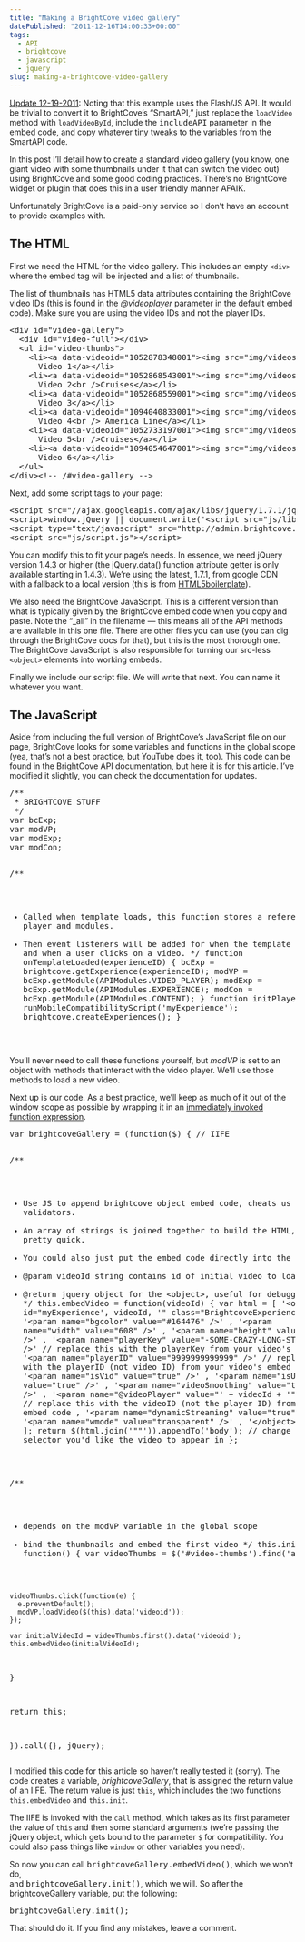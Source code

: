 ```yaml
---
title: "Making a BrightCove video gallery"
datePublished: "2011-12-16T14:00:33+00:00"
tags:
  - API
  - brightcove
  - javascript
  - jquery
slug: making-a-brightcove-video-gallery
---
```



<p><ins>Update 12-19-2011</ins>: Noting that this example uses the Flash/JS API. It would be trivial to convert it to BrightCove&#8217;s &#8220;SmartAPI,&#8221; just replace the <code>loadVideo</code> method with <code>loadVideoById</code>, include the <samp>includeAPI</samp> parameter in the embed code, and copy whatever tiny tweaks to the variables from the SmartAPI code.</p>
<p>In this post I&#8217;ll detail how to create a standard video gallery (you know, one giant video with some thumbnails under it that can switch the video out) using BrightCove and some good coding practices. There&#8217;s no BrightCove widget or plugin that does this in a user friendly manner AFAIK.</p>
<p>Unfortunately BrightCove is a paid-only service so I don&#8217;t have an account to provide examples with.</p>
<h2>The HTML</h2>
<p>First we need the HTML for the video gallery. This includes an empty <code>&lt;div&gt;</code> where the embed tag will be injected and a list of thumbnails.</p>
<p>The list of thumbnails has HTML5 data attributes containing the BrightCove video IDs (this is found in the <var>@videoplayer</var> parameter in the default embed code). Make sure you are using the video IDs and not the player IDs.</p>
<pre>&lt;div id="video-gallery"&gt;
  &lt;div id="video-full"&gt;&lt;/div&gt;
  &lt;ul id="video-thumbs"&gt;
    &lt;li&gt;&lt;a data-videoid="1052878348001"&gt;&lt;img src="img/videos-thumb-1.jpg" alt="thumbnail" /&gt;
      Video 1&lt;/a&gt;&lt;/li&gt;
    &lt;li&gt;&lt;a data-videoid="1052868543001"&gt;&lt;img src="img/videos-thumb-2.jpg" alt="thumbnail" /&gt;
      Video 2&lt;br /&gt;Cruises&lt;/a&gt;&lt;/li&gt;
    &lt;li&gt;&lt;a data-videoid="1052868559001"&gt;&lt;img src="img/videos-thumb-3.jpg" alt="thumbnail" /&gt;
      Video 3&lt;/a&gt;&lt;/li&gt;
    &lt;li&gt;&lt;a data-videoid="1094040833001"&gt;&lt;img src="img/videos-thumb-4.jpg" alt="thumbnail" /&gt;
      Video 4&lt;br /&gt; America Line&lt;/a&gt;&lt;/li&gt;
    &lt;li&gt;&lt;a data-videoid="1052733197001"&gt;&lt;img src="img/videos-thumb-5.jpg" alt="thumbnail" /&gt;
      Video 5&lt;br /&gt;Cruises&lt;/a&gt;&lt;/li&gt;
    &lt;li&gt;&lt;a data-videoid="1094054647001"&gt;&lt;img src="img/videos-thumb-6.jpg" alt="thumbnail" /&gt;
      Video 6&lt;/a&gt;&lt;/li&gt;
  &lt;/ul&gt;
&lt;/div&gt;&lt;!-- /#video-gallery --&gt;</pre>
<p>Next, add some script tags to your page:</p>
<pre>&lt;script src="//ajax.googleapis.com/ajax/libs/jquery/1.7.1/jquery.min.js"&gt;&lt;/script&gt;
&lt;script&gt;window.jQuery || document.write('&lt;script src="js/libs/jquery-1.7.1.min.js"&gt;&lt;/script&gt;')&lt;/script&gt;
&lt;script type="text/javascript" src="http://admin.brightcove.com/js/BrightcoveExperiences_all.js"&gt;&lt;/script&gt;
&lt;script src="js/script.js"&gt;&lt;/script&gt;</pre>
<p>You can modify this to fit your page&#8217;s needs. In essence, we need jQuery version 1.4.3 or higher (the jQuery.data() function attribute getter is only available starting in 1.4.3). We&#8217;re using the latest, 1.7.1, from google CDN with a fallback to a local version (this is from <a href="http://html5boilerplate.com/" rel="external" target="_blank">HTML5boilerplate</a>).
</p>
<p>
We also need the BrightCove JavaScript. This is a different version than what is typically given by the BrightCove embed code when you copy and paste. Note the &#8220;_all&#8221; in the filename &mdash; this means all of the API methods are available in this one file. There are other files you can use (you can dig through the BrightCove docs for that), but this is the most thorough one. The BrightCove JavaScript is also responsible for turning our src-less <code>&lt;object&gt;</code> elements into working embeds.</p>
<p>
Finally we include our script file. We will write that next. You can name it whatever you want.
</p>
<h2>The JavaScript</h2>
<p>Aside from including the full version of BrightCove&#8217;s JavaScript file on our page, BrightCove looks for some variables and functions in the global scope (yea, that&#8217;s not a best practice, but YouTube does it, too). This code can be found in the BrightCove API documentation, but here it is for this article. I&#8217;ve modified it slightly, you can check the documentation for updates.</p>
<pre>/**
 * BRIGHTCOVE STUFF
 */
var bcExp;
var modVP;
var modExp;
var modCon;

/**
 * Called when template loads, this function stores a reference to the player and modules.
 * Then event listeners will be added for when the template is ready and when a user clicks on a video.
 */
function onTemplateLoaded(experienceID) {
  bcExp = brightcove.getExperience(experienceID);
  modVP = bcExp.getModule(APIModules.VIDEO_PLAYER);
  modExp = bcExp.getModule(APIModules.EXPERIENCE);
  modCon = bcExp.getModule(APIModules.CONTENT);
}
function initPlayer() {
  runMobileCompatibilityScript('myExperience');
  brightcove.createExperiences();
}
</pre>
<p>You&#8217;ll never need to call these functions yourself, but <var>modVP</var> is set to an object with methods that interact with the video player. We&#8217;ll use those methods to load a new video.</p>
<p>Next up is our code. As a best practice, we&#8217;ll keep as much of it out of the window scope as possible by wrapping it in an <a href="http://benalman.com/news/2010/11/immediately-invoked-function-expression/" rel="external" target="_blank">immediately invoked function expression</a>.
</p>
<pre>var brightcoveGallery = (function($) { // IIFE

  /**
   * Use JS to append brightcove object embed code, cheats us past HTML validators.
   * An array of strings is joined together to build the HTML, which is pretty quick.
   * You could also just put the embed code directly into the HTML.
   * @param videoId string contains id of initial video to load.
   * @return jquery object for the &lt;object&gt;, useful for debugging
   */
  this.embedVideo = function(videoId) {
    var html = [
      '&lt;object id="myExperience', videoId, '" class="BrightcoveExperience"&gt;'
      , '&lt;param name="bgcolor"          value="#164476" /&gt;'
      , '&lt;param name="width"            value="608" /&gt;'
      , '&lt;param name="height"           value="343" /&gt;'
      , '&lt;param name="playerKey"        value="-SOME-CRAZY-LONG-STRING-" /&gt;' // replace this with the playerKey from your video's embed code
      , '&lt;param name="playerID"         value="9999999999999" /&gt;' // replace this with the playerID (not video ID) from your video's embed code
      , '&lt;param name="isVid"            value="true" /&gt;'
      , '&lt;param name="isUI"             value="true" /&gt;'
      , '&lt;param name="videoSmoothing"   value="true" /&gt;'
      , '&lt;param name="@videoPlayer"     value="' + videoId + '" /&gt;' // replace this with the videoID (not the player ID) from your video's embed code
      , '&lt;param name="dynamicStreaming" value="true" /&gt;'
      , '&lt;param name="wmode"            value="transparent" /&gt;'
    , '&lt;/object&gt;'
    ];
    return $(html.join('""')).appendTo('body'); // change body to the selector you'd like the video to appear in
  };

  /**
   * depends on the modVP variable in the global scope
   * bind the thumbnails and embed the first video
   */
  this.init = function() {
    var videoThumbs = $('#video-thumbs').find('a');

    videoThumbs.click(function(e) {
      e.preventDefault();
      modVP.loadVideo($(this).data('videoid'));
    });

    var initialVideoId = videoThumbs.first().data('videoid');
    this.embedVideo(initialVideoId);
  }

  return this;

}).call({}, jQuery);
</pre>
<p>I modified this code for this article so haven&#8217;t really tested it (sorry). The code creates a variable, <var>brightcoveGallery</var>, that is assigned the return value of an IIFE. The return value is just <code>this</code>, which includes the two functions <code>this.embedVideo</code> and <code>this.init</code>.
</p>
<p>The IIFE is invoked with the <code>call</code> method, which takes as its first parameter the value of <code>this</code> and then some standard arguments (we&#8217;re passing the jQuery object, which gets bound to the parameter <code>$</code> for compatibility. You could also pass things like <code>window</code> or other variables you need).
</p>
<p>So now you can call <samp>brightcoveGallery.embedVideo()</samp>, which we won&#8217;t do,<br />
and <samp>brightcoveGallery.init()</samp>, which we will. So after the brightcoveGallery variable, put the following:</p>
<pre>brightcoveGallery.init();</pre>
<p>That should do it. If you find any mistakes, leave a comment.</p>


